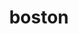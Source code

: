 ---
layout: ism
title: boston
pretty_title: Boston.
text: |
    Made it to boston. Its pretty nice. There is free cheese.
pretty_date: February 20th, 2013
---